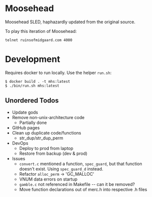 # Moosehead

Moosehead SLED, haphazardly updated from the original source.  

To play this iteration of Moosehead:

```
telnet ruinsofmidgaard.com 4000
```

# Development

Requires docker to run locally. Use the helper `run.sh`:

```
$ docker build . -t mhs:latest
$ ./bin/run.sh mhs:latest
```

## Unordered Todos

* Update gods
* Remove non-unix-architecture code
  * Partially done
* GitHub pages
* Clean up duplicate code/functions
  * str_dup/str_dup_perm
* DevOps
  * Deploy to prod from laptop
  * Restore from backup (dev & prod)
* Issues
  * `convert.c` mentioned a function, `spec_guard`, but that function doesn't exist.  Using `spec_guard_d` instead.
  * Refactor `alloc_perm` -> 'GC_MALLOC'
  * VNUM data errors on startup
  * `gamble.c` not referenced in Makefile -- can it be removed?
  * Move function declarations out of merc.h into respective .h files
